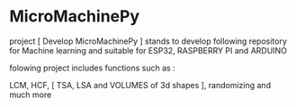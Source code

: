 # MicroMachinePy
project [ Develop MicroMachinePy ] stands to develop following repository for Machine learning and suitable for ESP32, RASPBERRY PI and ARDUINO

folowing project includes functions such as :

LCM, HCF, [ TSA, LSA and VOLUMES of 3d shapes ], randomizing and much more
